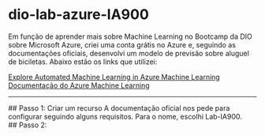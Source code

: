 # dio-lab-azure-IA900
Em função de aprender mais sobre Machine Learning no Bootcamp da DIO sobre Microsoft Azure, criei uma conta grátis no Azure e, seguindo as documentações oficiais, desenvolvi um modelo de previsão sobre aluguel de biciletas. Abaixo estão os links que utilizei:

[Explore Automated Machine Learning in Azure Machine Learning](https://microsoftlearning.github.io/mslearn-ai-fundamentals/Instructions/Labs/01-machine-learning.html)
<br>
[Documentação do Azure Machine Learning](https://learn.microsoft.com/pt-br/azure/machine-learning/?view=azureml-api-2)
<br>
<hr>
## Passo 1: Criar um recurso
A documentação oficial nos pede para configurar seguindo alguns requisitos. Para o nome, escolhi Lab-IA900.
<br>
## Passo 2: 


